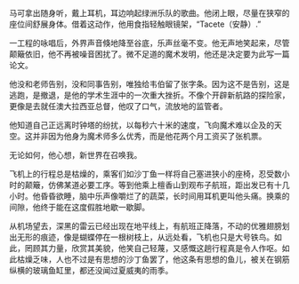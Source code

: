 马可拿出随身听，戴上耳机，耳边响起绿洲乐队的歌曲。他闭上眼，尽量在狭窄的座位间舒展身体。借着这动作，他用食指轻触眼镜架，“Tacete（安静）.”

一工程的咏唱后，外界声音倏地降至谷底，乐声丝毫不变。他无声地笑起来，尽管颠簸依旧，他不再被噪音困扰了。微不足道的魔术发明，他还是决定要为此写一篇论文。

他没和老师告别，没和同事告别，唯独给韦伯留了张字条。因为这不是告别，这是逃跑，是撤退，是他的学术生涯中的一次重大挫折。不像个开辟新航路的探险家，更像是去就任澳大拉西亚总督，他叹了口气，流放地的监管者。

他知道自己正远离时钟塔的纷扰，以每秒六十米的速度，飞向魔术难以企及的天空。这并非因为他身为魔术师多么优秀，而是他花两个月工资买了张机票。

无论如何，他心想，新世界在召唤我。

飞机上的行程总是枯燥的，乘客们如沙丁鱼一样将自己塞进狭小的座椅，忍受数小时的颠簸，仿佛某道必要工序。等到他乘上檀香山到观布子航班，距出发已有十几小时。他昏昏欲睡，脑中乐声像嚼烂了的蔬菜，长时间用耳机更叫他头痛。换乘的间隙，他终于能在这度假胜地歇一歇脚。

从机场望去，深黑的雷云已经出现在地平线上，有航班正降落，不动的优雅翅膀划出无形的痕迹，像是蝴蝶停在一根树枝上，从远处看，飞机也只是大号铁鸟。如此，罔顾其力量，欣赏其美貌，他笑自己轻蔑，又感慨这趟行程真是令人作呕。如此枯燥乏味，人也不过是有思想的沙丁鱼罢了，他这条有思想的鱼儿，被关在钢筋纵横的玻璃鱼缸里，都还没闻过夏威夷的雨季。





